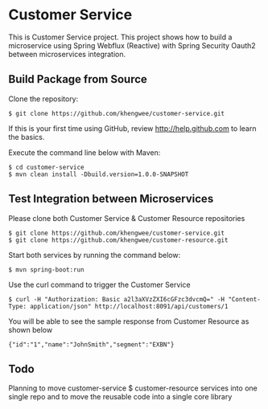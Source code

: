 # Customer Service 

This is Customer Service project. This project shows how to build a microservice using Spring Webflux (Reactive) 
with Spring Security Oauth2 between microservices integration. 

## Build Package from Source

Clone the repository:

    $ git clone https://github.com/khengwee/customer-service.git

If this is your first time using GitHub, review http://help.github.com to learn the basics.

Execute the command line below with Maven:

    $ cd customer-service
    $ mvn clean install -Dbuild.version=1.0.0-SNAPSHOT
    
## Test Integration between Microservices

Please clone both Customer Service & Customer Resource repositories

    $ git clone https://github.com/khengwee/customer-service.git
    $ git clone https://github.com/khengwee/customer-resource.git
    
Start both services by running the command below:

    $ mvn spring-boot:run
    
Use the curl command to trigger the Customer Service

    $ curl -H "Authorization: Basic a2l3aXVzZXI6cGFzc3dvcmQ=" -H "Content-Type: application/json" http://localhost:8091/api/customers/1

You will be able to see the sample response from Customer Resource as shown below

    {"id":"1","name":"JohnSmith","segment":"EXBN"}
    
## Todo

Planning to move customer-service $ customer-resource services into one single repo and 
to move the reusable code into a single core library